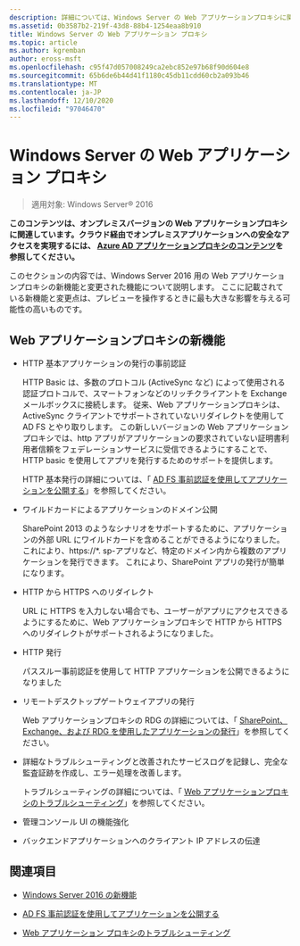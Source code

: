 ```yaml
---
description: 詳細については、Windows Server の Web アプリケーションプロキシに関するページを参照してください。
ms.assetid: 0b3587b2-219f-43d8-88b4-1254eaa8b910
title: Windows Server の Web アプリケーション プロキシ
ms.topic: article
ms.author: kgremban
author: eross-msft
ms.openlocfilehash: c95f47d057008249ca2ebc852e97b68f90d604e8
ms.sourcegitcommit: 65b6de6b44d41f1180c45db11cdd60cb2a093b46
ms.translationtype: MT
ms.contentlocale: ja-JP
ms.lasthandoff: 12/10/2020
ms.locfileid: "97046470"
---
```

# <a name="web-application-proxy-in-windows-server"></a>Windows Server の Web アプリケーション プロキシ

>適用対象: Windows Server&reg; 2016

**このコンテンツは、オンプレミスバージョンの Web アプリケーションプロキシに関連しています。クラウド経由でオンプレミスアプリケーションへの安全なアクセスを実現するには、 [Azure AD アプリケーションプロキシのコンテンツ](/azure/active-directory/manage-apps/application-proxy)を参照してください。**

このセクションの内容では、Windows Server 2016 用の Web アプリケーションプロキシの新機能と変更された機能について説明します。 ここに記載されている新機能と変更点は、プレビューを操作するときに最も大きな影響を与える可能性の高いものです。

## <a name="web-application-proxy-new-features"></a>Web アプリケーションプロキシの新機能

- HTTP 基本アプリケーションの発行の事前認証

  HTTP Basic は、多数のプロトコル (ActiveSync など) によって使用される認証プロトコルで、スマートフォンなどのリッチクライアントを Exchange メールボックスに接続します。 従来、Web アプリケーションプロキシは、ActiveSync クライアントでサポートされていないリダイレクトを使用して AD FS とやり取りします。 この新しいバージョンの Web アプリケーションプロキシでは、http アプリがアプリケーションの要求されていない証明書利用者信頼をフェデレーションサービスに受信できるようにすることで、HTTP basic を使用してアプリを発行するためのサポートを提供します。

  HTTP 基本発行の詳細については、「 [AD FS 事前認証を使用してアプリケーションを公開する](../web-application-proxy/../web-application-proxy/Publishing-Applications-using-AD-FS-Preauthentication.md)」を参照してください。

- ワイルドカードによるアプリケーションのドメイン公開

  SharePoint 2013 のようなシナリオをサポートするために、アプリケーションの外部 URL にワイルドカードを含めることができるようになりました。これにより、https://*. sp-アプリなど、特定のドメイン内から複数のアプリケーションを発行できます。 これにより、SharePoint アプリの発行が簡単になります。

- HTTP から HTTPS へのリダイレクト

  URL に HTTPS を入力しない場合でも、ユーザーがアプリにアクセスできるようにするために、Web アプリケーションプロキシで HTTP から HTTPS へのリダイレクトがサポートされるようになりました。

- HTTP 発行

  パススルー事前認証を使用して HTTP アプリケーションを公開できるようになりました

- リモートデスクトップゲートウェイアプリの発行

  Web アプリケーションプロキシの RDG の詳細については、「 [SharePoint、Exchange、および RDG を使用したアプリケーションの発行](../web-application-proxy/Publishing-Applications-with-SharePoint,-Exchange-and-RDG.md)」を参照してください。

- 詳細なトラブルシューティングと改善されたサービスログを記録し、完全な監査証跡を作成し、エラー処理を改善します。

  トラブルシューティングの詳細については、「 [Web アプリケーションプロキシのトラブルシューティング](/previous-versions/windows/it-pro/windows-server-2012-R2-and-2012/dn770156(v=ws.11))」を参照してください。

- 管理コンソール UI の機能強化

- バックエンドアプリケーションへのクライアント IP アドレスの伝達

## <a name="see-also"></a>関連項目

-   [Windows Server 2016 の新機能](../../../get-started/whats-new-in-windows-server-2016.md)

-   [AD FS 事前認証を使用してアプリケーションを公開する](../web-application-proxy/Publishing-Applications-using-AD-FS-Preauthentication.md)

-   [Web アプリケーション プロキシのトラブルシューティング](/previous-versions/windows/it-pro/windows-server-2012-R2-and-2012/dn770156(v=ws.11))

